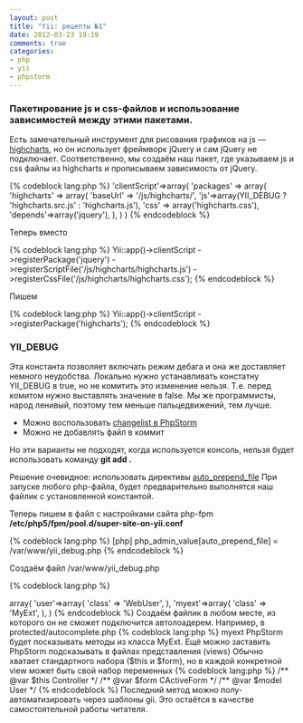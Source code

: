 ```yaml
---
layout: post
title: "Yii: рецепты №1"
date: 2012-03-23 19:19
comments: true
categories:
- php
- yii
- phpstorm
---
```



### Пакетирование js и css-файлов и использование зависимостей между этими пакетами.

Есть замечательный инструмент для рисования графиков на js — [highcharts](http://www.highcharts.com/), но он использует фреймворк jQuery и сам jQuery не подключает. Соответственно, мы создаём наш пакет, где указываем js и css файлы из highcharts и прописываем зависимость от jQuery.


{% codeblock lang:php %}
'clientScript'=>array(
  'packages' => array(
       'highcharts' => array(
            'baseUrl' => '/js/highcharts/',
            'js'=>array(YII_DEBUG ? 'highcharts.src.js' : 'highcharts.js'),
            'css' => array('highcharts.css'),
            'depends'=>array('jquery'),
        ),
    )
)
{% endcodeblock %}

Теперь вместо

{% codeblock lang:php %}
Yii::app()->clientScript
->registerPackage('jquery')
->registerScriptFile('/js/highcharts/highcharts.js')
->registerCssFile('/js/highcharts/highcharts.css');
{% endcodeblock %}

Пишем

{% codeblock lang:php %}
Yii::app()->clientScript
->registerPackage('highcharts');
{% endcodeblock %}


### YII_DEBUG

Эта константа позволяет включать режим дебага и она же доставляет немного неудобства. Локально нужно устанавливать констатну YII_DEBUG в true, но не комитить это изменение нельзя. Т.е. перед комитом нужно выставлять значение в false. Мы же программисты, народ ленивый, поэтому тем меньше пальцедвижений, тем лучше.

* Можно воспользовать [changelist в PhpStorm](/phpstorm-redmine-changelist-workflow)
* Можно не добавлять файл в коммит

Но эти варианты не подходят, когда используется консоль, нельзя будет использовать команду **git add .**

Решение очевидное: использовать директивы [auto_prepend_file](http://www.php.net/manual/en/ini.core.php#ini.auto-prepend-file) При запуске любого php-файла, будет предварительно выполнятся наш файлик с установленной константой.

Теперь пишем в файл с настройками сайта php-fpm **/etc/php5/fpm/pool.d/super-site-on-yii.conf**

{% codeblock lang:php %}
[php]
php_admin_value[auto_prepend_file] = /var/www/yii_debug.php
{% endcodeblock %}

Создаём файл /var/www/yii_debug.php

{% codeblock lang:php %}
<?php
// Если включен профайлер xdebug
//define('YII_DEBUG', empty($_GET['XDEBUG_PROFILE']));
define('YII_DEBUG', true);
{% endcodeblock %}

### Автодополнение в PhpStorm

При подключении стороннего компонента или расширении стандартного хотелось бы «научить» IDE подсказывать

{% codeblock lang:php %}
'components'=>array(
  'user'=>array(
    'class' => 'WebUser',
  ),
  'myext'=>array(
    'class' => 'MyExt',
  ),
)
{% endcodeblock %}

Создаём файлик в любом месте, из которого он не сможет подключится автолоадерем. Например, в protected/autocomplete.php

{% codeblock lang:php %}
<?php
/**
 * @property WebUser $user
 * @property MyExt $myext
 */
class CApplication {}
{% endcodeblock %}

Теперь по вводу Yii::app()->myext PhpStorm будет посказывать методы из класса MyExt.


Ещё можно заставить PhpStorm подсказывать в файлах представления (views)

Обычно хватает стандартного набора ($this и $form), но в каждой конкретной view может быть свой набор переменных

{% codeblock lang:php %}
/** @var $this Controller */
/** @var $form CActiveForm */
/** @var $model User */
{% endcodeblock %}

Последний метод можно полу-автоматизировать через шаблоны gii. Это остаётся в качестве самостоятельной работы читателя.